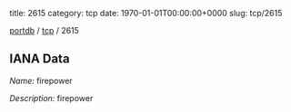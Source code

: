 title: 2615
category: tcp
date: 1970-01-01T00:00:00+0000
slug: tcp/2615

[portdb](/) / [tcp](/category/tcp.html) / 2615


## IANA Data

_Name:_ firepower

_Description:_ firepower

